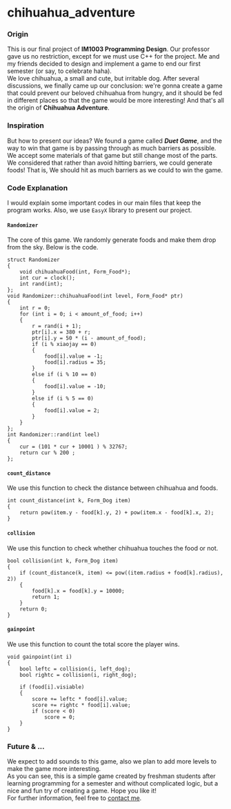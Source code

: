 # chihuahua_adventure

### Origin
This is our final project of **IM1003 Programming Design**. Our professor gave us no restriction, except for we must use C++ for the project. Me and my friends decided to design and implement a game to end our first semester (or say, to celebrate haha).  
We love chihuahua, a small and cute, but irritable dog. After several discussions, we finally came up our conclusion: we're gonna create a game that could prevent our beloved chihuahua from hungry, and it should be fed in different places so that the game would be more interesting! And that's all the origin of **Chihuahua Adventure**.

### Inspiration
But how to present our ideas? We found a game called ***Duet Game***, and the way to win that game is by passing through as much barriers as possible. We accept some materials of that game but still change most of the parts. We considered that rather than avoid hitting barriers, we could generate foods! That is, We should hit as much barriers as we could to win the game.

### Code Explanation
I would explain some important codes in our main files that keep the program works.
Also, we use `EasyX` library to present our project.

#### `Randomizer`
The core of this game. We randomly generate foods and make them drop from the sky. Below is the code.
```
struct Randomizer
{
    void chihuahuaFood(int, Form_Food*);
    int cur = clock();
    int rand(int);
};
void Randomizer::chihuahuaFood(int level, Form_Food* ptr)
{
    int r = 0;
    for (int i = 0; i < amount_of_food; i++)
    {
        r = rand(i + 1);
        ptr[i].x = 380 + r;
        ptr[i].y = 50 * (i - amount_of_food);
        if (i % xiaojay == 0)
        {
            food[i].value = -1;
            food[i].radius = 35;
        }
        else if (i % 10 == 0)
        {
            food[i].value = -10;
        }
        else if (i % 5 == 0)
        {
            food[i].value = 2;  
        }
    }
};
int Randomizer::rand(int leel)
{
    cur = (101 * cur + 10001 ) % 32767;
    return cur % 200 ;
};
```

#### `count_distance`
We use this function to check the distance between chihuahua and foods.
```
int count_distance(int k, Form_Dog item)
{
    return pow(item.y - food[k].y, 2) + pow(item.x - food[k].x, 2);
}
```

#### `collision`
We use this function to check whether chihuahua touches the food or not.
```
bool collision(int k, Form_Dog item)
{
    if (count_distance(k, item) <= pow((item.radius + food[k].radius), 2))
    {
        food[k].x = food[k].y = 10000;
        return 1;
    }
    return 0;
}
```

#### `gainpoint`
We use this function to count the total score the player wins.
```
void gainpoint(int i)
{
    bool leftc = collision(i, left_dog);
    bool rightc = collision(i, right_dog);
   
    if (food[i].visiable)
    {
        score += leftc * food[i].value;
        score += rightc * food[i].value;
        if (score < 0)
            score = 0;
    }
}
```

### Future & ...
We expect to add sounds to this game, also we plan to add more levels to make the game more interesting.  
As you can see, this is a simple game created by freshman students after learning programming for a semester and without complicated logic, but a nice and fun try of creating a game. Hope you like it!  
For further information, feel free to [contact me](mailto:b09705045@ntu.im).
